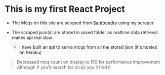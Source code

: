 # This is my first React Project

- The Mcqs on this site are scraped from [Sanfoundry](https://sanfoundary.com) using my scraper.

- The scraped json(s) are stored in saved folder as realtime data retrieval makes api real slow.

  - I have built an api to serve mcqs from all the stored json (it's hosted on heroku)

> Decreased mcq count on display to 150 for performance improvement
> Although if you'll search for mcqs you'll find it
